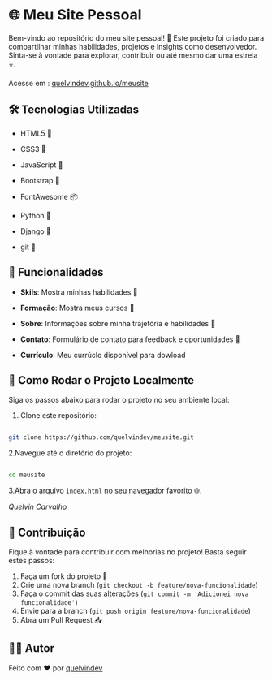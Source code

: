 # 🌐 Meu Site Pessoal

  

Bem-vindo ao repositório do meu site pessoal! 🚀 Este projeto foi criado para compartilhar minhas habilidades, projetos e insights como desenvolvedor. Sinta-se à vontade para explorar, contribuir ou até mesmo dar uma estrela ⭐.

  

Acesse em : [quelvindev.github.io/meusite](https://quelvindev.github.io/meusite/)

  

## 🛠️ Tecnologias Utilizadas

  

- HTML5 📝

- CSS3 🎨

- JavaScript 🚀

- Bootstrap 💅

- FontAwesome 📦

- Python 🐍

- Django 🔨

- git 💼 

  

## 🎯 Funcionalidades

  

- **Skils**: Mostra minhas habilidades :construction_worker:

- **Formação**: Mostra meus cursos :blue_book:

-  **Sobre**: Informações sobre minha trajetória e habilidades 🚀

-  **Contato**: Formulário de contato para feedback e oportunidades 📧

- **Currículo**: Meu currúclo disponível para dowload

  

## 🚀 Como Rodar o Projeto Localmente


  

Siga os passos abaixo para rodar o projeto no seu ambiente local:

  

1. Clone este repositório:

```bash

git clone https://github.com/quelvindev/meusite.git

```
2.Navegue até o diretório do projeto:
```bash

cd meusite

```
3.Abra o arquivo `index.html` no seu navegador favorito 🌐.



_Quelvin Carvalho_

## 🔧 Contribuição

Fique à vontade para contribuir com melhorias no projeto! Basta seguir estes passos:

1.  Faça um fork do projeto 🍴
2.  Crie uma nova branch (`git checkout -b feature/nova-funcionalidade`)
3.  Faça o commit das suas alterações (`git commit -m 'Adicionei nova funcionalidade'`)
4.  Envie para a branch (`git push origin feature/nova-funcionalidade`)
5.  Abra um Pull Request 📥

## 👨‍💻 Autor

Feito com ❤️ por [quelvindev](https://github.com/quelvindev)
